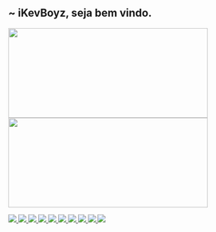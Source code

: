 ##  ~ iKevBoyz, seja bem vindo.
 <div>
  <a href="https://github.com/kevboyz">
  <img height="180em" width="400px" src="https://github-readme-stats.vercel.app/api?username=kevboyz&show_icons=true&theme=dracula&include_all_commits=true&count_private=true"/>
  <img height="180em" width="400px" src="https://github-readme-stats.vercel.app/api/top-langs/?username=kevboyz&layout=compact&langs_count=7&theme=dracula"/>
</div>
 
![](https://komarev.com/ghpvc/?username=jonh&style=flat&color=004074)
![](https://img.shields.io/badge/Python-14354C?&logo=python&logoColor=white)
![](https://img.shields.io/badge/SQLite-07405E?&logo=sqlite&logoColor=white)
![](https://img.shields.io/badge/HTML5-E34F26?&logo=html5&logoColor=white)
![](https://img.shields.io/badge/CSS3-1572B6?&logo=css3&logoColor=white)
![](https://img.shields.io/badge/JavaScript-F7DF1E?&logo=javascript&logoColor=black)
![](https://img.shields.io/badge/Windows-0078D6?&logo=windows&logoColor=white)
![](https://img.shields.io/badge/Ubuntu-E95420?&logo=ubuntu&logoColor=white)
![](https://img.shields.io/badge/Android-3ACC89?&logo=android&logoColor=white)
![](https://img.shields.io/badge/Markdown-000000?&logo=markdown&logoColor=white)

